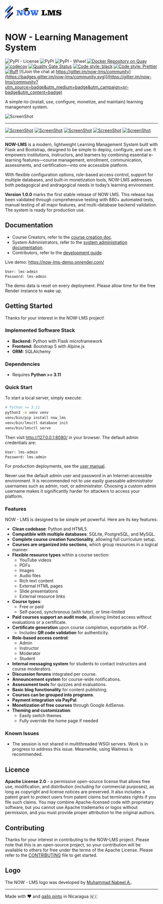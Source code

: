  ![Logo](https://github.com/bmosoluciones/now-lms/blob/main/now_lms/static/icons/logo/logo_large.png?raw=true)
# NOW - Learning Management System

![PyPI - License](https://img.shields.io/pypi/l/now_lms?color=brightgreen&logo=apache&logoColor=white)
![PyPI](https://img.shields.io/pypi/v/now_lms?color=brightgreen&label=version&logo=python&logoColor=white)
![PyPI - Wheel](https://img.shields.io/pypi/wheel/now_lms?logo=python&logoColor=white)
[![Docker Repository on Quay](https://quay.io/repository/bmosoluciones/now_lms/status "Docker Repository on Quay")](https://quay.io/repository/bmosoluciones/now_lms)
[![codecov](https://codecov.io/github/bmosoluciones/now-lms/graph/badge.svg?token=SFVXF6Y3R3)](https://codecov.io/github/bmosoluciones/now-lms)
[![Quality Gate Status](https://sonarcloud.io/api/project_badges/measure?project=bmosoluciones_now-lms&metric=alert_status)](https://sonarcloud.io/dashboard?id=bmosoluciones_now-lms)
[![Code style: black](https://img.shields.io/badge/Python%20code%20style-black-000000.svg)](https://github.com/psf/black)
[![Code style: Prettier](https://img.shields.io/badge/HTML%20code%20style-prettier-ff69b4.svg)](https://github.com/prettier/prettier)
[![Ruff](https://img.shields.io/endpoint?url=https://raw.githubusercontent.com/astral-sh/ruff/main/assets/badge/v2.json)](https://github.com/astral-sh/ruff)
[![Join the chat at https://gitter.im/now-lms/community](https://badges.gitter.im/now-lms/community.svg)](https://gitter.im/now-lms/community?utm_source=badge&utm_medium=badge&utm_campaign=pr-badge&utm_content=badge)

A simple-to-{install, use, configure, monetize, and maintain} learning management system.

![ScreenShot](https://bmogroup.solutions/imgs/lms/Course.png)

-----------

[![ScreenShot](https://bmogroup.solutions/imgs/lms/AdminDashboard_thumb.png)](https://bmogroup.solutions/imgs/lms/AdminDashboard.png) [![ScreenShot](https://bmogroup.solutions/imgs/lms/Home_thumb.png)](https://bmogroup.solutions/imgs/lms/Home.png) [![ScreenShot](https://bmogroup.solutions/imgs/lms/InstructorPanel_thumb.png)](https://bmogroup.solutions/imgs/lms/InstructorPanel.png) [![ScreenShot](https://bmogroup.solutions/imgs/lms/StudentDashboard_thumb.png)](https://bmogroup.solutions/imgs/lms/StudentDashboard.png) [![ScreenShot](https://bmogroup.solutions/imgs/lms/ModerationDashboard_thumb.png)](https://bmogroup.solutions/imgs/lms/ModerationDashboard.png)

-----------

**NOW-LMS** is a modern, lightweight Learning Management System built with Flask and Bootstrap, designed to be simple to deploy, configure, and use. It empowers institutions, instructors, and learners by combining essential e-learning features—course management, enrollment, communication, assessments, and certification—into one accessible platform.  


With flexible configuration options, role-based access control, support for multiple databases, and built-in monetization tools, NOW-LMS addresses both pedagogical and andragogical needs in today’s learning environment.

**Version 1.0.0** marks the first stable release of NOW LMS. This release has been validated through comprehensive testing with 880+ automated tests, manual testing of all major features, and multi-database backend validation. The system is ready for production use.

## Documentation

-   Course Creators, refer to the [course creation doc](https://bmosoluciones.github.io/now-lms/course-creator/).
-   System Administrators, refer to the [system administration documentation](https://bmosoluciones.github.io/now-lms/setup/).
-   Contributors, refer to the [development guide](
https://bmosoluciones.github.io/now-lms/CONTRIBUTING/).

Live demo: https://now-lms-demo.onrender.com/

```
User: lms-admin
Password: lms-admin
```

The demo data is reset on every deployment. Please allow time for the free Render instance to wake up.


## Getting Started

Thanks for your interest in the NOW-LMS project!

### Implemented Software Stack

- **Backend:** Python with Flask microframework  
- **Frontend:** Bootstrap 5 with Alpine.js  
- **ORM:** SQLAlchemy

### Dependencies

- Requires **Python >= 3.11**

### Quick Start

To start a local server, simply execute:

```bash
# Python >= 3.11
python3 -m venv venv
venv/bin/pip install now_lms
venv/bin/lmsctl database init
venv/bin/lmsctl serve
```

Then visit http://127.0.0.1:8080/ in your browser.
The default admin credentials are:

```
User: lms-admin
Password: lms-admin
```

For production deployments, see the [user manual](https://bmosoluciones.github.io/now-lms/setup.html).

Never use the default admin user and password in an Internet-accessible environment. It is recommended not to use easily guessable administrator usernames such as admin, root, or administrator.
Choosing a custom admin username makes it significantly harder for attackers to access your platform.

### Features

NOW - LMS is designed to be simple yet powerful. Here are its key features:

- **Clean codebase**: Python and HTML5.
- **Compatible with multiple databases**: SQLite, PostgreSQL, and MySQL.
- **Complete course creation functionality**, allowing full curriculum setup.
- **Courses are organized into sections**, which group resources in a logical manner.
- **Flexible resource types** within a course section:
  - YouTube videos
  - PDFs
  - Images
  - Audio files
  - Rich text content
  - External HTML pages
  - Slide presentations
  - External resource links
- **Course types**:
  - Free or paid
  - Self-paced, synchronous (with tutor), or time-limited
- **Paid courses support an audit mode**, allowing limited access without evaluations or a certificate.
- **Certificate generation** upon course completion, exportable as PDF.
  - Includes **QR code validation** for authenticity.
- **Role-based access control**:
  - Admin
  - Instructor
  - Moderator
  - Student
- **Internal messaging system** for students to contact instructors and course moderators.
- **Discussion forums** integrated per course.
- **Announcement system** for course-wide notifications.
- **Assessment tools** for quizzes and evaluations.
- **Basic blog functionality** for content publishing.
- **Courses can be grouped into programs**.
- **Payment integration via PayPal**.
- **Monetization of free courses** through Google AdSense.
- **Theming and customization**:
  - Easily switch themes
  - Fully override the home page if needed

### Known Issues

- The session is not shared in multithreaded WSGI servers. Work is in progress to address this issue. Meanwhile, using Waitress is recommended.

## Licence

**Apache License 2.0** - a permissive open-source license that allows free use, modification, and distribution (including for commercial purposes), as long as copyright and license notices are preserved.
It also includes a patent grant to protect users from patent claims but terminates rights if you file such claims.
You may combine Apache-licensed code with proprietary software, but you cannot use Apache trademarks or logos without permission, and you must provide proper attribution to the original authors.

## Contributing

Thanks for your interest in contributing to the NOW-LMS project. Please note that this is an open-source project, so your
contribution will be available to others for free under the terms of the Apache License. Please refer to the 
[CONTRIBUTING](https://github.com/bmosoluciones/now-lms/blob/main/docs/CONTRIBUTING.md) file to get started.

## Logo

The NOW - LMS logo was developed by  [Muhammad Nabeel A.](https://www.freelancer.es/projects/logo-design/Logo-desing-for-Open-Source/).

-----------------------------------
Made with ❤️ and [gallo pinto](https://es.wikipedia.org/wiki/Gallo_pinto) in Nicaragua 🇳🇮
